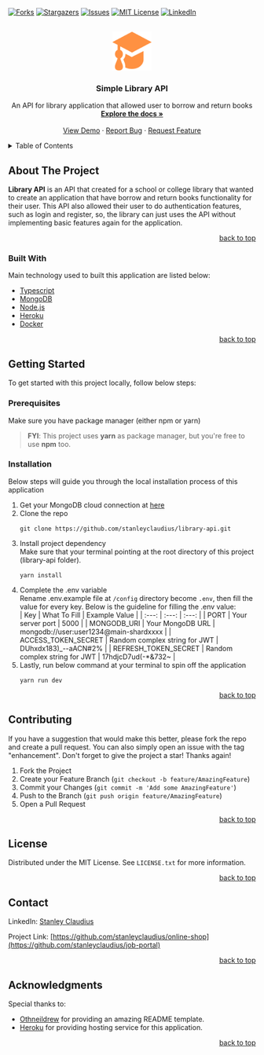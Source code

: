 <div id="top"></div>

[![Forks][forks-shield]][forks-url]
[![Stargazers][stars-shield]][stars-url]
[![Issues][issues-shield]][issues-url]
[![MIT License][license-shield]][license-url]
[![LinkedIn][linkedin-shield]][linkedin-url]

<br />
<div align="center">
  <a href="https://github.com/stanleyclaudius/library-api">
    <img src="view/img/logo.png" alt="Logo" width="80" height="80">
  </a>

  <h3 align="center">Simple Library API</h3>

  <p align="center">
    An API for library application that allowed user to borrow and return books
    <br />
    <a href="https://simple-library-api.herokuapp.com"><strong>Explore the docs »</strong></a>
    <br />
    <br />
    <a href="https://simple-library-api.herokuapp.com">View Demo</a>
    ·
    <a href="https://github.com/stanleyclaudius/library-api/issues">Report Bug</a>
    ·
    <a href="https://github.com/stanleyclaudius/library-api/issues">Request Feature</a>
  </p>
</div>

<details>
  <summary>Table of Contents</summary>
  <ol>
    <li>
      <a href="#about-the-project">About The Project</a>
      <ul>
        <li><a href="#built-with">Built With</a></li>
      </ul>
    </li>
    <li>
      <a href="#getting-started">Getting Started</a>
      <ul>
        <li><a href="#prerequisites">Prerequisites</a></li>
        <li><a href="#installation">Installation</a></li>
      </ul>
    </li>
    <li><a href="#contributing">Contributing</a></li>
    <li><a href="#license">License</a></li>
    <li><a href="#contact">Contact</a></li>
    <li><a href="#acknowledgments">Acknowledgments</a></li>
  </ol>
</details>

## About The Project

**Library API** is an API that created for a school or college library that wanted to create an application that have borrow and return books functionality for their user. This API also allowed their user to do authentication features, such as login and register, so, the library can just uses the API without implementing basic features again for the application.

<p align="right"><a href="#top">back to top</a></p>

### Built With

Main technology used to built this application are listed below:

* [Typescript](https://www.typescriptlang.org/)
* [MongoDB](https://mongodb.com/cloud/atlas/)
* [Node.js](https://nodejs.org/)
* [Heroku](https://herokuapp.com/)
* [Docker](https://docker.com/)

<p align="right"><a href="#top">back to top</a></p>

## Getting Started

To get started with this project locally, follow below steps:

### Prerequisites

Make sure you have package manager (either npm or yarn)

>**FYI**: This project uses **yarn** as package manager, but you're free to use **npm** too.

### Installation

Below steps will guide you through the local installation process of this application

1. Get your MongoDB cloud connection at [here](https://mongodb.com/cloud/atlas)
2. Clone the repo
   ```
   git clone https://github.com/stanleyclaudius/library-api.git
   ```
3. Install project dependency<br />
Make sure that your terminal pointing at the root directory of this project (library-api folder).
   ```
   yarn install
   ```
4. Complete the .env variable<br/>
Rename .env.example file at ```/config``` directory become ```.env```, then fill the value for every key. Below is the guideline for filling the .env value:<br/>
    | Key | What To Fill | Example Value |
    | :---: | :---: | :---: |
    | PORT | Your server port | 5000 |
    | MONGODB_URI | Your MongoDB URL | mongodb://user:user1234@main-shardxxxx |
    | ACCESS_TOKEN_SECRET | Random complex string for JWT | DUhxdx183)_--aACN#2% |
    | REFRESH_TOKEN_SECRET | Random complex string for JWT | 17hdjcD7ud(-*&732~ |
5. Lastly, run below command at your terminal to spin off the application
    ```
    yarn run dev
    ```

<p align="right"><a href="#top">back to top</a></p>

## Contributing

If you have a suggestion that would make this better, please fork the repo and create a pull request. You can also simply open an issue with the tag "enhancement".
Don't forget to give the project a star! Thanks again!

1. Fork the Project
2. Create your Feature Branch (`git checkout -b feature/AmazingFeature`)
3. Commit your Changes (`git commit -m 'Add some AmazingFeature'`)
4. Push to the Branch (`git push origin feature/AmazingFeature`)
5. Open a Pull Request

<p align="right"><a href="#top">back to top</a></p>

## License

Distributed under the MIT License. See `LICENSE.txt` for more information.

<p align="right"><a href="#top">back to top</a></p>

## Contact

LinkedIn: [Stanley Claudius](https://www.linkedin.com/in/stanley-claudius-4560b21b7)

Project Link: [https://github.com/stanleyclaudius/online-shop](https://github.com/stanleyclaudius/job-portal)

<p align="right"><a href="#top">back to top</a></p>

## Acknowledgments

Special thanks to:

* [Othneildrew](https://github.com/othneildrew/) for providing an amazing README template.
* [Heroku](https://herokuapp.com) for providing hosting service for this application.

<p align="right"><a href="#top">back to top</a></p>

[forks-shield]: https://img.shields.io/github/forks/stanleyclaudius/library-api.svg?style=for-the-badge
[forks-url]: https://github.com/stanleyclaudius/library-api/network/members
[stars-shield]: https://img.shields.io/github/stars/stanleyclaudius/library-api.svg?style=for-the-badge
[stars-url]: https://github.com/stanleyclaudius/library-api/stargazers
[issues-shield]: https://img.shields.io/github/issues/stanleyclaudius/library-api.svg?style=for-the-badge
[issues-url]: https://github.com/stanleyclaudius/library-api/issues
[license-shield]: https://img.shields.io/github/license/stanleyclaudius/library-api.svg?style=for-the-badge
[license-url]: https://github.com/stanleyclaudius/library-api/blob/master/LICENSE.txt
[linkedin-shield]: https://img.shields.io/badge/-LinkedIn-black.svg?style=for-the-badge&logo=linkedin&colorB=555
[linkedin-url]: https://linkedin.com/in/stanley-claudius-4560b21b7